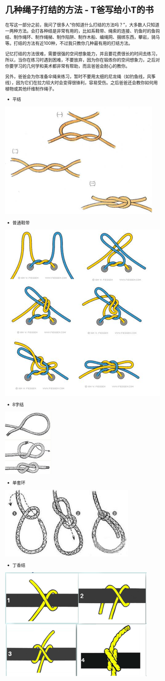 # 几种绳子打结的方法 - T爸写给小T的书

在写这一部分之前，我问了很多人“你知道什么打结的方法吗？”，大多数人只知道一两种方法。会打各种结是非常有用的，比如系鞋带、绳索的连接、钓鱼时的鱼钩结、制作绳环、制作绳梯、制作陷阱、制作木船、编绳网、捆绑东西，攀岩，骑马等。打结的方法有近100种，不过我只教你几种最有用的打结方法。

记忆打结的方法很难，需要很强的空间想象能力，并且要花费很长的时间去练习，所以，当你在练习时遇到困难，不要放弃，因为你在锻炼你的空间想象力，之后对你要学习的几何学和美术都非常有帮助，而且爸爸会耐心的教你。

另外，爸爸会为你准备伞绳来练习，暂时不要用太细的尼龙绳（如钓鱼线，风筝线），因为它们在拉力较大时会变得很锋利，容易受伤。之后爸爸还会教你如何用植物或其他纤维制作绳子。

- 平结

![image](./pics/2.2.1.jpg)

- 普通鞋带

![image](./pics/2.2.2.jpg)

- 8字结

![image](./pics/2.2.3.jpg)

- 单套环

![image](./pics/2.2.4.jpg)

- 丁香结

![image](./pics/2.2.5.png)

